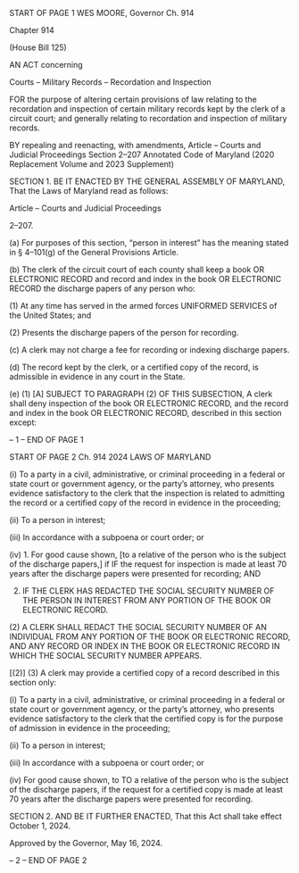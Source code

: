 START OF PAGE 1
WES MOORE, Governor Ch. 914

Chapter 914

(House Bill 125)

AN ACT concerning

Courts – Military Records – Recordation and Inspection

FOR the purpose of altering certain provisions of law relating to the recordation and
inspection of certain military records kept by the clerk of a circuit court; and
generally relating to recordation and inspection of military records.

BY repealing and reenacting, with amendments,
Article – Courts and Judicial Proceedings
Section 2–207
Annotated Code of Maryland
(2020 Replacement Volume and 2023 Supplement)

SECTION 1. BE IT ENACTED BY THE GENERAL ASSEMBLY OF MARYLAND,
That the Laws of Maryland read as follows:

Article – Courts and Judicial Proceedings

2–207.

(a) For purposes of this section, “person in interest” has the meaning stated in §
4–101(g) of the General Provisions Article.

(b) The clerk of the circuit court of each county shall keep a book OR
ELECTRONIC RECORD and record and index in the book OR ELECTRONIC RECORD the
discharge papers of any person who:

(1) At any time has served in the armed forces UNIFORMED SERVICES of
the United States; and

(2) Presents the discharge papers of the person for recording.

(c) A clerk may not charge a fee for recording or indexing discharge papers.

(d) The record kept by the clerk, or a certified copy of the record, is admissible in
evidence in any court in the State.

(e) (1) [A] SUBJECT TO PARAGRAPH (2) OF THIS SUBSECTION, A clerk
shall deny inspection of the book OR ELECTRONIC RECORD, and the record and index in
the book OR ELECTRONIC RECORD, described in this section except:

– 1 –
END OF PAGE 1

START OF PAGE 2
Ch. 914 2024 LAWS OF MARYLAND

(i) To a party in a civil, administrative, or criminal proceeding in a
federal or state court or government agency, or the party’s attorney, who presents evidence
satisfactory to the clerk that the inspection is related to admitting the record or a certified
copy of the record in evidence in the proceeding;

(ii) To a person in interest;

(iii) In accordance with a subpoena or court order; or

(iv) 1. For good cause shown, [to a relative of the person who is
the subject of the discharge papers,] if IF the request for inspection is made at least 70
years after the discharge papers were presented for recording; AND

2. IF THE CLERK HAS REDACTED THE SOCIAL SECURITY
NUMBER OF THE PERSON IN INTEREST FROM ANY PORTION OF THE BOOK OR
ELECTRONIC RECORD.

(2) A CLERK SHALL REDACT THE SOCIAL SECURITY NUMBER OF AN
INDIVIDUAL FROM ANY PORTION OF THE BOOK OR ELECTRONIC RECORD, AND ANY
RECORD OR INDEX IN THE BOOK OR ELECTRONIC RECORD IN WHICH THE SOCIAL
SECURITY NUMBER APPEARS.

[(2)] (3) A clerk may provide a certified copy of a record described in this
section only:

(i) To a party in a civil, administrative, or criminal proceeding in a
federal or state court or government agency, or the party’s attorney, who presents evidence
satisfactory to the clerk that the certified copy is for the purpose of admission in evidence
in the proceeding;

(ii) To a person in interest;

(iii) In accordance with a subpoena or court order; or

(iv) For good cause shown, to TO a relative of the person who is the
subject of the discharge papers, if the request for a certified copy is made at least 70 years
after the discharge papers were presented for recording.

SECTION 2. AND BE IT FURTHER ENACTED, That this Act shall take effect
October 1, 2024.

Approved by the Governor, May 16, 2024.

– 2 –
END OF PAGE 2